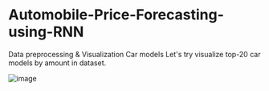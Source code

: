 # Automobile-Price-Forecasting-using-RNN

Data preprocessing & Visualization
Car models
Let's try visualize top-20 car models by amount in dataset.

![image](https://github.com/sandeep822/Automobile-Price-Forecasting-using-RNN/assets/50867031/4cb2b7fc-99d6-42c7-aa3b-748931aef4b0)

